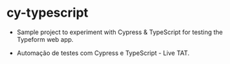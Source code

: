 # cy-typescript

- Sample project to experiment with Cypress & TypeScript for testing the Typeform web app.

- Automação de testes com Cypress e TypeScript - Live TAT.

